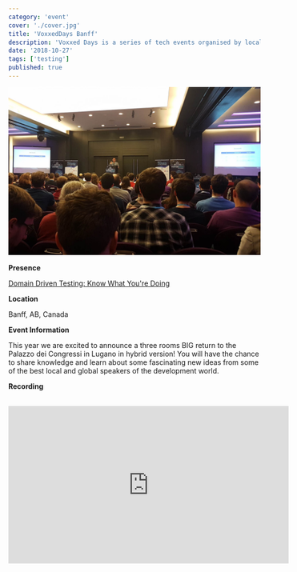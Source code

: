 ```yaml
---
category: 'event'
cover: './cover.jpg'
title: 'VoxxedDays Banff'
description: 'Voxxed Days is a series of tech events organised by local community groups and supported by the Voxxed team'
date: '2018-10-27'
tags: ['testing']
published: true
---
```

![cover](./cover.jpg)

**Presence**

[Domain Driven Testing: Know What You're Doing](https://dvinnik.dev/presentations/2018/domain-driven-testing) 

**Location**

Banff, AB, Canada

**Event Information**

This year we are excited to announce a three rooms BIG return to the Palazzo dei Congressi in Lugano in hybrid version! You will have the chance to share knowledge and learn about some fascinating new ideas from some of the best local and global speakers of the development world.

**Recording**

<br>

<iframe width="560" height="315" src="https://www.youtube.com/embed/82bVGCLZQCo" title="YouTube video player" frameborder="0" allow="accelerometer; autoplay; clipboard-write; encrypted-media; gyroscope; picture-in-picture" allowfullscreen></iframe>

<br>

